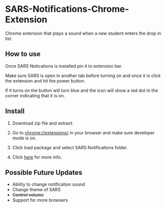 # SARS-Notifications-Chrome-Extension

Chrome extension that plays a sound when a new student enters the drop in list.

## How to use

Once SARS Notications is installed pin it to extension bar.

Make sure SARS is open in another tab before turning on and once it is click the extension and hit the power button.

If it turns on the button will turn blue and the icon will show a red dot in the corner indicating that it is on.

## Install

1. Download zip file and extract.

2. Go to [chrome://extensions/](chrome://extensions/) in your browser and make sure developer mode is on.

3. Click load package and select SARS Notifications folder.

4. Click [here](https://webkul.com/blog/how-to-install-the-unpacked-extension-in-chrome/) for more info.

## Possible Future Updates

- Ability to change notification sound
- Change theme of SARS
- ~~Control volume~~
- Support for more browsers
